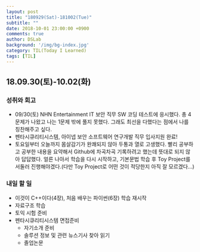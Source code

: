 ```yaml
---
layout: post
title: "180929(Sat)-181002(Tue)"
subtitle: ""
date: 2018-10-01 23:00:00 +0900
comments: true
author: DSLab
background: '/img/bg-index.jpg'
category: TIL(Today I Learned)
tags: [TIL]
---
```


## 18.09.30(토)-10.02(화)
### 성취와 회고
  - 09/30(토) NHN Entertainment IT 보안 직무 SW 코딩 테스트에 응시했다. 총 4문제가 나왔고 나는 1문제 밖에 풀지 못했다. 그래도 최선을 다했다는 점에서 나를 칭찬해주고 싶다.
  - 펜타시큐리티시스템, 아이넵 보안 소프트웨어 연구개발 직무 입사지원 완료!
  - 토요일부터 오늘까지 몸살감기가 완쾌되지 않아 두통과 열로 고생했다. 빨리 공부하고 공부한 내용을 요약해서 Github에 차곡차곡 기록하려고 했는데 뜻대로 되지 않아 답답했다. 얼른 나아서 학습을 다시 시작하고, 기본문법 학습 후 Toy Project를 서둘러 진행해야겠다.(다만 Toy Project로 어떤 것이 적당한지 아직 잘 모르겠다...)

### 내일 할 일
  - 이것이 C++이다(4장), 처음 배우는 파이썬(6장) 학습 재시작
  - 자료구조 학습
  - 토익 시험 준비
  - 펜타시큐리티시스템 면접준비
    - 자기소개 준비
    - 솔루션 정보 및 관련 뉴스기사 찾아 읽기
    - 졸업논문
